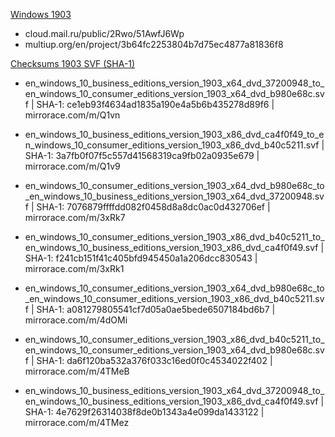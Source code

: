 <ins>Windows 1903</ins>
* cloud.mail.ru/public/2Rwo/51AwfJ6Wp
* multiup.org/en/project/3b64fc2253804b7d75ec4877a81836f8


<ins>Checksums 1903 SVF (SHA-1)</ins>

* en_windows_10_business_editions_version_1903_x64_dvd_37200948_to_en_windows_10_consumer_editions_version_1903_x64_dvd_b980e68c.svf | SHA-1: ce1eb93f4634ad1835a190e4a5b6b435278d89f6 | mirrorace.com/m/Q1vn

* en_windows_10_business_editions_version_1903_x86_dvd_ca4f0f49_to_en_windows_10_consumer_editions_version_1903_x86_dvd_b40c5211.svf | SHA-1: 3a7fb0f07f5c557d41568319ca9fb02a0935e679 | mirrorace.com/m/Q1v9
 
* en_windows_10_consumer_editions_version_1903_x64_dvd_b980e68c_to_en_windows_10_business_editions_version_1903_x64_dvd_37200948.svf | SHA-1: 7076879ffffdd082f0458d8a8dc0ac0d432706ef | mirrorace.com/m/3xRk7
 
* en_windows_10_consumer_editions_version_1903_x86_dvd_b40c5211_to_en_windows_10_business_editions_version_1903_x86_dvd_ca4f0f49.svf | SHA-1: f241cb151f41c405bfd945450a1a206dcc830543 | mirrorace.com/m/3xRk1

* en_windows_10_consumer_editions_version_1903_x64_dvd_b980e68c_to_en_windows_10_consumer_editions_version_1903_x86_dvd_b40c5211.svf | SHA-1: a081279805541cf7d05a0ae5bede6507184bd6b7 | mirrorace.com/m/4dOMi
 
* en_windows_10_consumer_editions_version_1903_x86_dvd_b40c5211_to_en_windows_10_consumer_editions_version_1903_x64_dvd_b980e68c.svf | SHA-1: da6f120ba532a376f033c16ed0f0c4534022f402 | mirrorace.com/m/4TMeB 

* en_windows_10_business_editions_version_1903_x64_dvd_37200948_to_en_windows_10_business_editions_version_1903_x86_dvd_ca4f0f49.svf | SHA-1: 4e7629f26314038f8de0b1343a4e099da1433122 | mirrorace.com/m/4TMez

